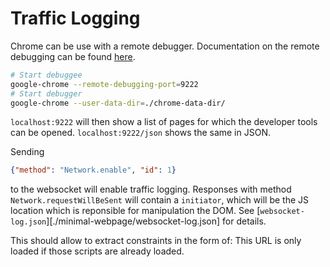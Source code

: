 # Traffic Logging

Chrome can be use with a remote debugger.
Documentation on the remote debugging can be found [here](https://chromedevtools.github.io/devtools-protocol/#remote).

```bash
# Start debuggee
google-chrome --remote-debugging-port=9222
# Start debugger
google-chrome --user-data-dir=./chrome-data-dir/
```

`localhost:9222` will then show a list of pages for which the developer tools can be opened.
`localhost:9222/json` shows the same in JSON.

Sending

```json
{"method": "Network.enable", "id": 1}
```

to the websocket will enable traffic logging.
Responses with method `Network.requestWillBeSent` will contain a `initiator`, which will be the JS location which is reponsible for manipulation the DOM.
See [`websocket-log.json`][./minimal-webpage/websocket-log.json] for details.

This should allow to extract constraints in the form of: This URL is only loaded if those scripts are already loaded.
